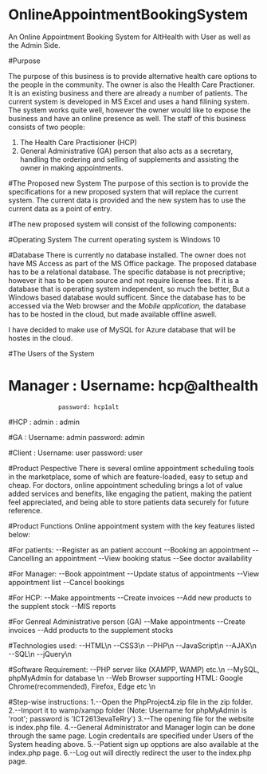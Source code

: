 # OnlineAppointmentBookingSystem

An Online Appointment Booking System for AltHealth with User as well as the Admin Side.

#Purpose

The purpose of this business is to provide alternative health care options to the people in the community. The owner is also the Health Care Practioner. It is an existing business and there are already a number of patients. The current system is developed in MS Excel and uses a hand filining system. The system works quite well, however the owner would like to expose the business and have an online presence as well. 
The staff of this business consists of two people:
1.  The Health Care Practisioner (HCP)
2.  General Administrative (GA) person that also acts as a secretary, handling the ordering and selling of supplements and assisting the owner in making appointments.

#The Proposed new System
The purpose of this section is to provide the specifications for a new proposed system that will replace the current system. The current data is provided and the new system has to use the current data as a point of entry.

#The new proposed system will consist of the following components:

#Operating System
The current operating system is Windows 10

#Database
There is currently no database installed. The owner does not have MS Access as part of the MS Office package. The proposed database has to be a relational database. The specific database is not precriptive; however it has to be open source and not require license fees. If it is a database that is operating system independent, so much the better, But a Windows based database would sufficent. Since the database has to be accessed via the Web browser and the *Mobile application,* the database has to be hosted in the cloud, but made available offline aswell.

I have decided to make use of MySQL for Azure database that will be hostes in the cloud.

#The Users of the System
# Manager     :   Username: hcp@althealth
                  password: hcp1alt
                 
#HCP          :   admin
              :   admin
                  
#GA           :   Username: admin
                  password: admin
                  
#Client       :   Username: user
                  password: user
                  
#Product Pespective
There is several omline appointment scheduling tools in the marketplace, some of which are feature-loaded, easy to setup and cheap. For doctors, online appointment scheduling brings a lot of value added services and benefits, like engaging the patient, making the patient feel appreciated, and being able to store patients data securely for future reference.

#Product Functions
Online appointment system with the key features listed below:

#For patients:
--Register as an patient account
--Booking an appointment
--Cancelling an appointment
--View booking status
--See doctor availability

#For Manager:
--Book appointment
--Update status of appointments
--View appointment list
--Cancel bookings

#For HCP:
--Make appointments
--Create invoices
--Add new products  to the supplent stock
--MIS reports

#For Genreal Administrative person (GA)
--Make appointments
--Create invoices
--Add products to the supplement stocks

#Technologies used:
--HTML\n
--CSS3\n
--PHP\n
--JavaScript\n
--AJAX\n
--SQL\n
--jQuery\n

#Software Requirement:
--PHP server like (XAMPP, WAMP) etc.\n
--MySQL, phpMyAdmin for database \n
--Web Browser supporting HTML: Google Chrome(recommended), Firefox, Edge etc \n

#Step-wise instructions:
1.--Open the PhpProject4.zip file in the zip folder.
2.--Import it to wamp/xampp folder (Note: Username for phpMyAdmin is 'root'; password is 'ICT2613evaTeRry')
3.--The opening file for the website is index.php file.
4.--General Administrator and Manager login can be done through the same page. Login credentails are specified under Users of the System heading above.
5.--Patient sign up opptions are also available at the index.php page.
6.--Log out will directly redirect the user to the index.php page.


